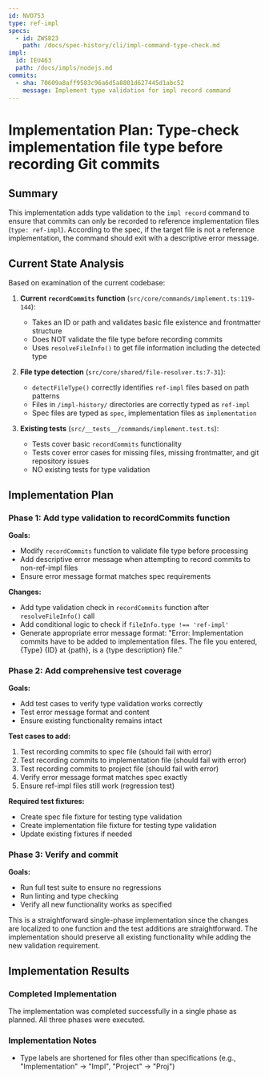 ```yaml
---
id: NVO753
type: ref-impl
specs:
  - id: ZWS823
    path: /docs/spec-history/cli/impl-command-type-check.md
impl:
  id: IEU463
  path: /docs/impls/nodejs.md
commits:
  - sha: 70609a8aff9583c96a6d5a8801d627445d1abc52
    message: Implement type validation for impl record command
---
```


# Implementation Plan: Type-check implementation file type before recording Git commits

## Summary

This implementation adds type validation to the `impl record` command to ensure that commits can only be recorded to reference implementation files (`type: ref-impl`). According to the spec, if the target file is not a reference implementation, the command should exit with a descriptive error message.

## Current State Analysis

Based on examination of the current codebase:

1. **Current `recordCommits` function** (`src/core/commands/implement.ts:119-144`):
   - Takes an ID or path and validates basic file existence and frontmatter structure
   - Does NOT validate the file type before recording commits
   - Uses `resolveFileInfo()` to get file information including the detected type

2. **File type detection** (`src/core/shared/file-resolver.ts:7-31`):
   - `detectFileType()` correctly identifies `ref-impl` files based on path patterns
   - Files in `/impl-history/` directories are correctly typed as `ref-impl`
   - Spec files are typed as `spec`, implementation files as `implementation`

3. **Existing tests** (`src/__tests__/commands/implement.test.ts`):
   - Tests cover basic `recordCommits` functionality
   - Tests cover error cases for missing files, missing frontmatter, and git repository issues
   - NO existing tests for type validation

## Implementation Plan

### Phase 1: Add type validation to recordCommits function

**Goals:**

- Modify `recordCommits` function to validate file type before processing
- Add descriptive error message when attempting to record commits to non-ref-impl files
- Ensure error message format matches spec requirements

**Changes:**

- Add type validation check in `recordCommits` function after `resolveFileInfo()` call
- Add conditional logic to check if `fileInfo.type !== 'ref-impl'`
- Generate appropriate error message format: "Error: Implementation commits have to be added to implementation files. The file you entered, {Type} {ID} at {path}, is a {type description} file."

### Phase 2: Add comprehensive test coverage

**Goals:**

- Add test cases to verify type validation works correctly
- Test error message format and content
- Ensure existing functionality remains intact

**Test cases to add:**

1. Test recording commits to spec file (should fail with error)
2. Test recording commits to implementation file (should fail with error)
3. Test recording commits to project file (should fail with error)
4. Verify error message format matches spec exactly
5. Ensure ref-impl files still work (regression test)

**Required test fixtures:**

- Create spec file fixture for testing type validation
- Create implementation file fixture for testing type validation
- Update existing fixtures if needed

### Phase 3: Verify and commit

**Goals:**

- Run full test suite to ensure no regressions
- Run linting and type checking
- Verify all new functionality works as specified

This is a straightforward single-phase implementation since the changes are localized to one function and the test additions are straightforward. The implementation should preserve all existing functionality while adding the new validation requirement.

## Implementation Results

### Completed Implementation

The implementation was completed successfully in a single phase as planned. All three phases were executed.

### Implementation Notes

- Type labels are shortened for files other than specifications (e.g., "Implementation" → "Impl", "Project" → "Proj")
